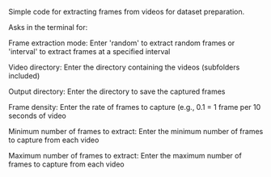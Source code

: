 Simple code for extracting frames from videos for dataset preparation.



Asks in the terminal for:

Frame extraction mode: Enter 'random' to extract random frames or 'interval' to extract frames at a specified interval

Video directory: Enter the directory containing the videos (subfolders included)

Output directory: Enter the directory to save the captured frames

Frame density: Enter the rate of frames to capture (e.g., 0.1 = 1 frame per 10 seconds of video

Minimum number of frames to extract: Enter the minimum number of frames to capture from each video

Maximum number of frames to extract: Enter the maximum number of frames to capture from each video

